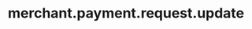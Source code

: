 ---
layout: SpecialLayout
title: merchant.payment.request.update
description: Endpoint description...
api: merchant
schema: merchant.payment.request
operationId: merchant.payment.request.update
operation: put
method: update
authLevel: SECRET
authRoles: Any
---